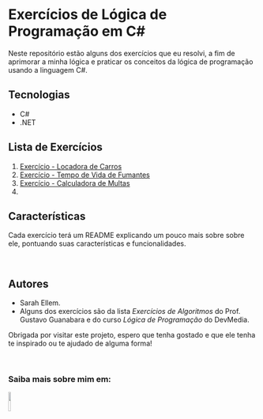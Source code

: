 # Exercícios de Lógica de Programação em C#
Neste repositório estão alguns dos exercícios que eu resolvi, a fim de aprimorar a minha lógica e praticar os conceitos da lógica de programação usando a linguagem C#.

## Tecnologias

* C#
* .NET

## Lista de Exercícios
1. [Exercício - Locadora de Carros](https://github.com/SarahEllem/Exercicios_LogicaCSharp/tree/main/Exercicios_CSharp/exercicio_locadoraDeCarros)
2. [Exercício - Tempo de Vida de Fumantes](https://github.com/SarahEllem/Exercicios_LogicaCSharp/tree/main/Exercicios_CSharp/exercicio_tempoDeVidaFumantes)
3. [Exercício - Calculadora de Multas](https://github.com/SarahEllem/Exercicios_LogicaCSharp/tree/main/Exercicios_CSharp/exercicio_calculadoraDeMulta)
4.

## Características
Cada exercício terá um README explicando um pouco mais sobre sobre ele, pontuando suas características e funcionalidades.

</br>

## Autores
* Sarah Ellem.
* Alguns dos exercícios são da lista _Exercícios de Algoritmos_ do Prof. Gustavo Guanabara e do curso _Lógica de Programação_ do DevMedia. 

Obrigada por visitar este projeto, espero que tenha gostado e que ele tenha te inspirado ou te ajudado de alguma forma! 
 
</br>

### Saiba mais sobre mim em:
<a href="https://www.linkedin.com/in/sarah-ellem/" target="_blank"><img width="10%" src="https://cdn.jsdelivr.net/gh/devicons/devicon/icons/linkedin/linkedin-original-wordmark.svg" /></a>
